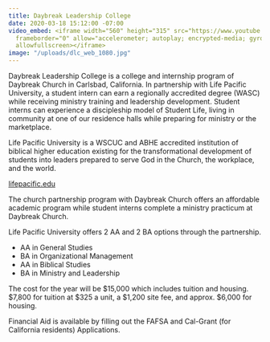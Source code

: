 ```yaml
---
title: Daybreak Leadership College
date: 2020-03-18 15:12:00 -07:00
video_embed: <iframe width="560" height="315" src="https://www.youtube.com/embed/nUGmBHymVV0"
  frameborder="0" allow="accelerometer; autoplay; encrypted-media; gyroscope; picture-in-picture"
  allowfullscreen></iframe>
image: "/uploads/dlc_web_1080.jpg"
---
```


Daybreak Leadership College is a college and internship program of Daybreak Church in Carlsbad, California.  In partnership with Life Pacific University, a student intern can earn a regionally accredited degree (WASC) while receiving ministry training and leadership development. Student interns can experience a discipleship model of Student Life, living in community at one of our residence halls while preparing for ministry or the marketplace. 

Life Pacific University is a WSCUC and ABHE accredited institution of biblical higher education existing for the transformational development of students into leaders prepared to serve God in the Church, the workplace, and the world.

[lifepacific.edu](https://www.lifepacific.edu)

The church partnership program with Daybreak Church offers an affordable academic program while student interns complete a ministry practicum at Daybreak Church. 

Life Pacific University offers 2 AA and 2 BA options through the partnership. 
* AA in General Studies 
* BA in Organizational Management
* AA in Biblical Studies
* BA in Ministry and Leadership 

The cost for the year will be $15,000 which includes tuition and housing. $7,800 for tuition at $325 a unit, a $1,200 site fee, and approx. $6,000 for housing. 

Financial Aid is available by filling out the FAFSA and Cal-Grant (for California residents) Applications.